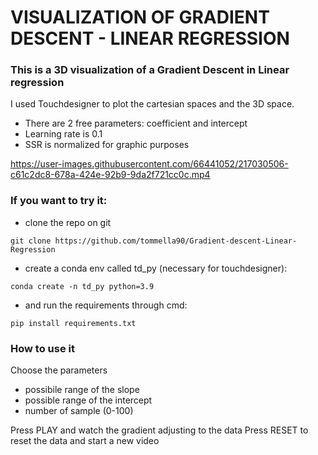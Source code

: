 # VISUALIZATION OF GRADIENT DESCENT - LINEAR REGRESSION
### This is a 3D visualization of a Gradient Descent in Linear regression
I used Touchdesigner to plot the cartesian spaces and the 3D space.
- There are 2 free parameters: coefficient and intercept
- Learning rate is 0.1
- SSR is normalized for graphic purposes

https://user-images.githubusercontent.com/66441052/217030506-c61c2dc8-678a-424e-92b9-9da2f721cc0c.mp4


### If you want to try it: 
- clone the repo on git
```
git clone https://github.com/tommella90/Gradient-descent-Linear-Regression
```
- create a conda env called td_py (necessary for touchdesigner): 
```
conda create -n td_py python=3.9
```
- and run the requirements through cmd:
```
pip install requirements.txt
```

### How to use it
Choose the parameters
- possibile range of the slope
- possible range of the intercept 
- number of sample (0-100)

Press PLAY and watch the gradient adjusting to the data
Press RESET to reset the data and start a new video
